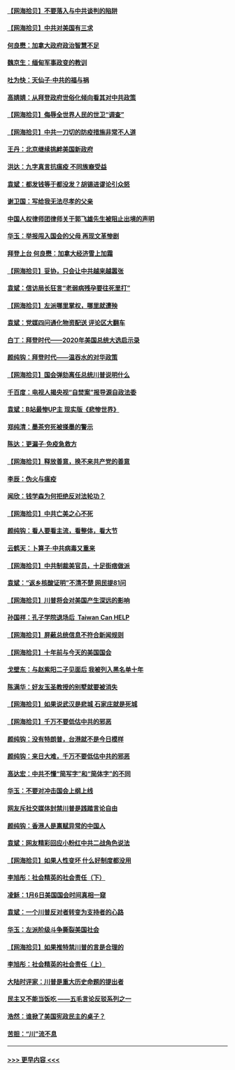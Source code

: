 #### [【网海拾贝】不要落入与中共谈判的陷阱](../pages/nsc993/n12735229.md?t=02060951) 
#### [【网海拾贝】中共对美国有三求](../pages/nsc993/n12735197.md?t=02060951) 
#### [何良懋：加拿大政府政治智慧不足](../pages/nsc993/n12734323.md?t=02060951) 
#### [魏京生：缅甸军事政变的教训](../pages/nsc993/n12732470.md?t=02060951) 
#### [吐为快：天仙子·中共的福与祸](../pages/nsc993/n12732165.md?t=02060951) 
#### [高婧婧：从拜登政府世俗化倾向看其对中共政策](../pages/nsc993/n12730028.md?t=02060951) 
#### [【网海拾贝】侮辱全世界人民的世卫“调查”](../pages/nsc993/n12727884.md?t=02060951) 
#### [【网海拾贝】中共一刀切的防疫措施非常不人道](../pages/nsc993/n12724879.md?t=02060951) 
#### [王丹：北京继续挑衅美国新政府](../pages/nsc993/n12722456.md?t=02060951) 
#### [洪达：九字真言抗瘟疫 不同族裔受益](../pages/nsc993/n12722448.md?t=02060951) 
#### [袁斌：都发钱等于都没发？胡锡进谬论引众怒](../pages/nsc993/n12722393.md?t=02060951) 
#### [谢卫国：写给我无法尽孝的父亲](../pages/nsc993/n12720325.md?t=02060951) 
#### [中国人权律师团律师关于郭飞雄先生被阻止出境的声明](../pages/nsc993/n12720203.md?t=02060951) 
#### [华玉：举报闯入国会的父母 再现文革惨剧](../pages/nsc993/n12719070.md?t=02060951) 
#### [拜登上台 何良懋：加拿大经济雪上加霜](../pages/nsc993/n12718943.md?t=02060951) 
#### [【网海拾贝】妥协，只会让中共越来越嚣张](../pages/nsc993/n12717392.md?t=02060951) 
#### [袁斌：信访局长狂言“老弱病残孕要往死里打”](../pages/nsc993/n12717343.md?t=02060951) 
#### [【网海拾贝】左派哪里掌权，哪里就遭殃](../pages/nsc993/n12715009.md?t=02060951) 
#### [袁斌：党媒四问通化物资配送 评论区大翻车](../pages/nsc993/n12714950.md?t=02060951) 
#### [白丁：拜登时代——2020年美国总统大选启示录](../pages/nsc993/n12714920.md?t=02060951) 
#### [颜纯钩：拜登时代——温吞水的对华政策](../pages/nsc993/n12713245.md?t=02060951) 
#### [【网海拾贝】国会弹劾离任总统川普说明什么](../pages/nsc993/n12712816.md?t=02060951) 
#### [千百度：电视人揭央视“自焚案”报导源自政法委](../pages/nsc993/n12709760.md?t=02060951) 
#### [袁斌：B站最惨UP主 现实版《悲惨世界》](../pages/nsc993/n12709686.md?t=02060951) 
#### [郑纯清：墨茶穷死被搽墨的警示](../pages/nsc993/n12709262.md?t=02060951) 
#### [陈达：更漏子·免疫急救方](../pages/nsc993/n12709244.md?t=02060951) 
#### [【网海拾贝】释放善意，换不来共产党的善意](../pages/nsc993/n12708361.md?t=02060951) 
#### [李辰：伪火与瘟疫](../pages/nsc993/n12707981.md?t=02060951) 
#### [闻欣：钱学森为何拒绝反对法轮功？](../pages/nsc993/n12707407.md?t=02060951) 
#### [【网海拾贝】中共亡美之心不死](../pages/nsc993/n12707621.md?t=02060951) 
#### [颜纯钩：看人要看主流，看整体，看大节](../pages/nsc993/n12707536.md?t=02060951) 
#### [云鹤天：卜算子‧中共病毒又重来](../pages/nsc993/n12707408.md?t=02060951) 
#### [【网海拾贝】中共制裁美官员，十足街痞做派](../pages/nsc993/n12705115.md?t=02060951) 
#### [袁斌：“返乡核酸证明”不清不楚 网民提81问](../pages/nsc993/n12704982.md?t=02060951) 
#### [【网海拾贝】川普将会对美国产生深远的影响](../pages/nsc993/n12703045.md?t=02060951) 
#### [孙国祥：孔子学院退场后  Taiwan Can HELP](../pages/nsc993/n12702430.md?t=02060951) 
#### [【网海拾贝】屏蔽总统信息不符合新闻规则](../pages/nsc993/n12699998.md?t=02060951) 
#### [【网海拾贝】十年前与今天的美国国会](../pages/nsc993/n12696993.md?t=02060951) 
#### [戈壁东：与赵紫阳二子见面后 我被列入黑名单十年](../pages/nsc993/n12696215.md?t=02060951) 
#### [陈满华：好友玉圣教授的别墅就要被消失](../pages/nsc993/n12695411.md?t=02060951) 
#### [【网海拾贝】如果说武汉是悲城 石家庄就是死城](../pages/nsc993/n12694589.md?t=02060951) 
#### [【网海拾贝】千万不要低估中共的邪恶](../pages/nsc993/n12692771.md?t=02060951) 
#### [颜纯钩：没有特朗普，台港就不是今日模样](../pages/nsc993/n12692678.md?t=02060951) 
#### [颜纯钩：来日大难，千万不要低估中共的邪恶](../pages/nsc993/n12692080.md?t=02060951) 
#### [高达宏：中共不懂“简写字”和“简体字”的不同](../pages/nsc993/n12692068.md?t=02060951) 
#### [华玉：不要对冲击国会上纲上线](../pages/nsc993/n12689948.md?t=02060951) 
#### [网友斥社交媒体封禁川普是践踏言论自由](../pages/nsc993/n12687482.md?t=02060951) 
#### [颜纯钩：香港人是禀赋异常的中国人](../pages/nsc993/n12685142.md?t=02060951) 
#### [袁斌：网友精彩回应小粉红中共二战角色说法](../pages/nsc993/n12684994.md?t=02060951) 
#### [【网海拾贝】如果人性变坏 什么好制度都没用](../pages/nsc993/n12683000.md?t=02060951) 
#### [李旭彤：社会精英的社会责任（下）](../pages/nsc993/n12680604.md?t=02060951) 
#### [凌稣：1月6日美国国会时间真相一窥](../pages/nsc993/n12682780.md?t=02060951) 
#### [袁斌：一个川普反对者转变为支持者的心路](../pages/nsc993/n12682700.md?t=02060951) 
#### [华玉：左派阶级斗争撕裂美国社会](../pages/nsc993/n12681226.md?t=02060951) 
#### [【网海拾贝】如果推特禁川普的言是合理的](../pages/nsc993/n12681232.md?t=02060951) 
#### [李旭彤：社会精英的社会责任（上）](../pages/nsc993/n12680501.md?t=02060951) 
#### [大陆时评家：川普是重大历史命题的提出者](../pages/nsc993/n12679904.md?t=02060951) 
#### [民主又不能当饭吃 ——五毛言论反驳系列之一](../pages/nsc993/n12679877.md?t=02060951) 
#### [浩然：谁掀了美国宪政民主的桌子？](../pages/nsc993/n12679850.md?t=02060951) 
#### [苦胆：“川”流不息](../pages/nsc993/n12678388.md?t=02060951) 

----
#### [ >>> 更早内容 <<< ](../indexes/nsc993-earlier.md)
